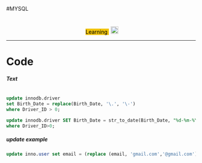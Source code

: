 #MYSQL 

#
<div align="center">
<span class='flair' style='background-color:#F1C40F;color:#000;margin:5px'>
Learning
</span>
<img width="20" height="20" src="https://www.flaticon.com/svg/static/icons/svg/945/945147.svg">
</div>

<hr>

# Code

##### Text

```sql

update innodb.driver
set Birth_Date = replace(Birth_Date, '\.', '\-')
where Driver_ID > 0;

update innodb.driver SET Birth_Date = str_to_date(Birth_Date, "%d-%m-%Y")
where Driver_ID>0;

```



##### update example
```sql
update inno.user set email = (replace (email, 'gmail.com','@gmail.com'));
```
